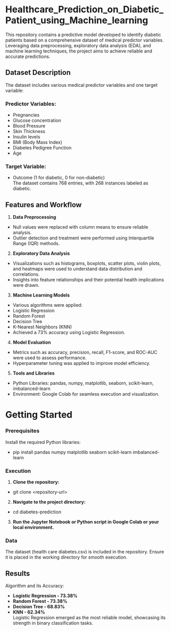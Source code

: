 # **Healthcare_Prediction_on_Diabetic_Patient_using_Machine_learning** <br>
This repository contains a predictive model developed to identify diabetic patients based on a comprehensive dataset of medical predictor variables. Leveraging data preprocessing, exploratory data analysis (EDA), and machine learning techniques, the project aims to achieve reliable and accurate predictions.<br>

## **Dataset Description** 
The dataset includes various medical predictor variables and one target variable:
### Predictor Variables:
- Pregnancies
- Glucose concentration
- Blood Pressure
- Skin Thickness
- Insulin levels
- BMI (Body Mass Index)
- Diabetes Pedigree Function
- Age<br>
### Target Variable:
- Outcome (1 for diabetic, 0 for non-diabetic)<br>
The dataset contains 768 entries, with 268 instances labeled as diabetic.

## **Features and Workflow** 
1. **Data Preprocessing** 
- Null values were replaced with column means to ensure reliable analysis.
- Outlier detection and treatment were performed using Interquartile Range (IQR) methods.<br>
2. **Exploratory Data Analysis**
- Visualizations such as histograms, boxplots, scatter plots, violin plots, and heatmaps were used to understand data distribution and correlations.
- Insights into feature relationships and their potential health implications were drawn.<br>
3. **Machine Learning Models**
- Various algorithms were applied:
-  Logistic Regression
-  Random Forest
-  Decision Tree
-  K-Nearest Neighbors (KNN)
- Achieved a 73% accuracy using Logistic Regression.<br>
4. **Model Evaluation** 
- Metrics such as accuracy, precision, recall, F1-score, and ROC-AUC were used to assess performance.
- Hyperparameter tuning was applied to improve model efficiency.<br>
5. **Tools and Libraries** 
- Python Libraries: pandas, numpy, matplotlib, seaborn, scikit-learn, imbalanced-learn
- Environment: Google Colab for seamless execution and visualization.<br>
# **Getting Started**
### Prerequisites
Install the required Python libraries:
- pip install pandas numpy matplotlib seaborn scikit-learn imbalanced-learn<br>
### **Execution**
1. **Clone the repository:**
- git clone \<repository-url\>
2. **Navigate to the project directory:**
- cd diabetes-prediction
3. **Run the Jupyter Notebook or Python script in Google Colab or your local environment.** <br>
### **Data**
The dataset (health care diabetes.csv) is included in the repository. Ensure it is placed in the working directory for smooth execution.
## **Results**
Algorithm	and  its Accuracy:
- **Logistic Regression - 73.38%**
- **Random Forest	- 73.38%**
- **Decision Tree -	68.83%**
- **KNN	- 62.34%** <br>
Logistic Regression emerged as the most reliable model, showcasing its strength in binary classification tasks.
